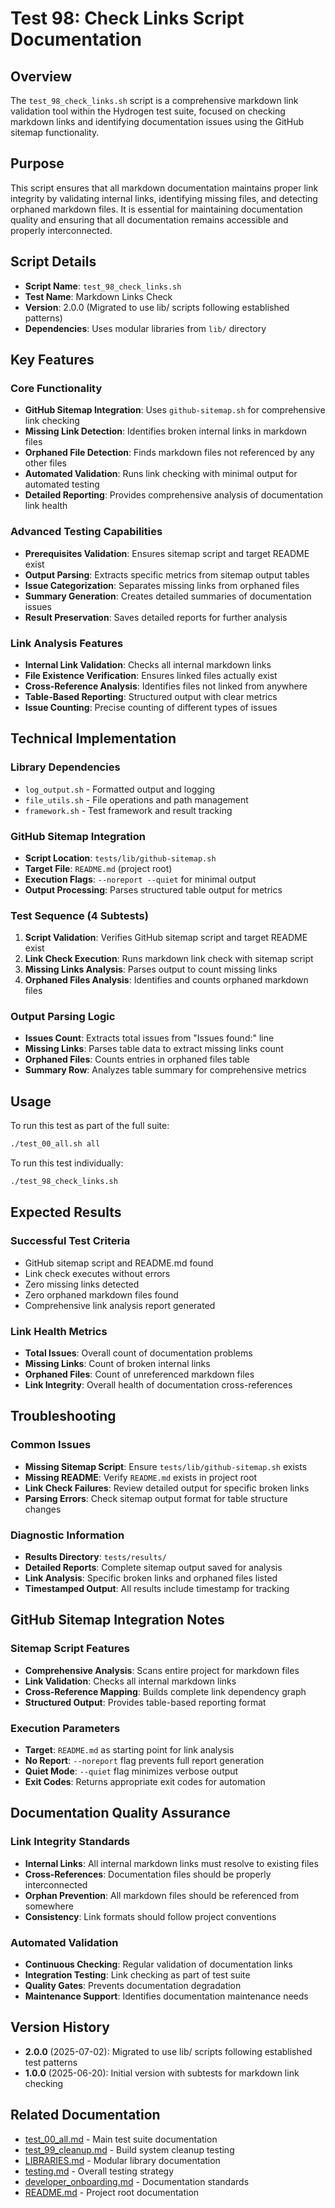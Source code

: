 # Test 98: Check Links Script Documentation

## Overview

The `test_98_check_links.sh` script is a comprehensive markdown link validation tool within the Hydrogen test suite, focused on checking markdown links and identifying documentation issues using the GitHub sitemap functionality.

## Purpose

This script ensures that all markdown documentation maintains proper link integrity by validating internal links, identifying missing files, and detecting orphaned markdown files. It is essential for maintaining documentation quality and ensuring that all documentation remains accessible and properly interconnected.

## Script Details

- **Script Name**: `test_98_check_links.sh`
- **Test Name**: Markdown Links Check
- **Version**: 2.0.0 (Migrated to use lib/ scripts following established patterns)
- **Dependencies**: Uses modular libraries from `lib/` directory

## Key Features

### Core Functionality

- **GitHub Sitemap Integration**: Uses `github-sitemap.sh` for comprehensive link checking
- **Missing Link Detection**: Identifies broken internal links in markdown files
- **Orphaned File Detection**: Finds markdown files not referenced by any other files
- **Automated Validation**: Runs link checking with minimal output for automated testing
- **Detailed Reporting**: Provides comprehensive analysis of documentation link health

### Advanced Testing Capabilities

- **Prerequisites Validation**: Ensures sitemap script and target README exist
- **Output Parsing**: Extracts specific metrics from sitemap output tables
- **Issue Categorization**: Separates missing links from orphaned files
- **Summary Generation**: Creates detailed summaries of documentation issues
- **Result Preservation**: Saves detailed reports for further analysis

### Link Analysis Features

- **Internal Link Validation**: Checks all internal markdown links
- **File Existence Verification**: Ensures linked files actually exist
- **Cross-Reference Analysis**: Identifies files not linked from anywhere
- **Table-Based Reporting**: Structured output with clear metrics
- **Issue Counting**: Precise counting of different types of issues

## Technical Implementation

### Library Dependencies

- `log_output.sh` - Formatted output and logging
- `file_utils.sh` - File operations and path management
- `framework.sh` - Test framework and result tracking

### GitHub Sitemap Integration

- **Script Location**: `tests/lib/github-sitemap.sh`
- **Target File**: `README.md` (project root)
- **Execution Flags**: `--noreport --quiet` for minimal output
- **Output Processing**: Parses structured table output for metrics

### Test Sequence (4 Subtests)

1. **Script Validation**: Verifies GitHub sitemap script and target README exist
2. **Link Check Execution**: Runs markdown link check with sitemap script
3. **Missing Links Analysis**: Parses output to count missing links
4. **Orphaned Files Analysis**: Identifies and counts orphaned markdown files

### Output Parsing Logic

- **Issues Count**: Extracts total issues from "Issues found:" line
- **Missing Links**: Parses table data to extract missing links count
- **Orphaned Files**: Counts entries in orphaned files table
- **Summary Row**: Analyzes table summary for comprehensive metrics

## Usage

To run this test as part of the full suite:

```bash
./test_00_all.sh all
```

To run this test individually:

```bash
./test_98_check_links.sh
```

## Expected Results

### Successful Test Criteria

- GitHub sitemap script and README.md found
- Link check executes without errors
- Zero missing links detected
- Zero orphaned markdown files found
- Comprehensive link analysis report generated

### Link Health Metrics

- **Total Issues**: Overall count of documentation problems
- **Missing Links**: Count of broken internal links
- **Orphaned Files**: Count of unreferenced markdown files
- **Link Integrity**: Overall health of documentation cross-references

## Troubleshooting

### Common Issues

- **Missing Sitemap Script**: Ensure `tests/lib/github-sitemap.sh` exists
- **Missing README**: Verify `README.md` exists in project root
- **Link Check Failures**: Review detailed output for specific broken links
- **Parsing Errors**: Check sitemap output format for table structure changes

### Diagnostic Information

- **Results Directory**: `tests/results/`
- **Detailed Reports**: Complete sitemap output saved for analysis
- **Link Analysis**: Specific broken links and orphaned files listed
- **Timestamped Output**: All results include timestamp for tracking

## GitHub Sitemap Integration Notes

### Sitemap Script Features

- **Comprehensive Analysis**: Scans entire project for markdown files
- **Link Validation**: Checks all internal markdown links
- **Cross-Reference Mapping**: Builds complete link dependency graph
- **Structured Output**: Provides table-based reporting format

### Execution Parameters

- **Target**: `README.md` as starting point for link analysis
- **No Report**: `--noreport` flag prevents full report generation
- **Quiet Mode**: `--quiet` flag minimizes verbose output
- **Exit Codes**: Returns appropriate exit codes for automation

## Documentation Quality Assurance

### Link Integrity Standards

- **Internal Links**: All internal markdown links must resolve to existing files
- **Cross-References**: Documentation files should be properly interconnected
- **Orphan Prevention**: All markdown files should be referenced from somewhere
- **Consistency**: Link formats should follow project conventions

### Automated Validation

- **Continuous Checking**: Regular validation of documentation links
- **Integration Testing**: Link checking as part of test suite
- **Quality Gates**: Prevents documentation degradation
- **Maintenance Support**: Identifies documentation maintenance needs

## Version History

- **2.0.0** (2025-07-02): Migrated to use lib/ scripts following established test patterns
- **1.0.0** (2025-06-20): Initial version with subtests for markdown link checking

## Related Documentation

- [test_00_all.md](test_00_all.md) - Main test suite documentation
- [test_99_cleanup.md](test_99_cleanup.md) - Build system cleanup testing
- [LIBRARIES.md](LIBRARIES.md) - Modular library documentation
- [testing.md](../../docs/testing.md) - Overall testing strategy
- [developer_onboarding.md](../../docs/developer_onboarding.md) - Documentation standards
- [README.md](../../README.md) - Project root documentation
